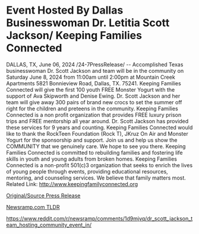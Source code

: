 # Event Hosted By Dallas Businesswoman Dr. Letitia Scott Jackson/ Keeping Families Connected

DALLAS, TX, June 06, 2024 /24-7PressRelease/ -- Accomplished Texas businesswoman Dr. Scott Jackson and team will be in the community on Saturday June 8, 2024 from 11:00am until 2:00pm at Mountain Creek Apartments 5821 Bonnieview Road, Dallas, TX. 75241.   Keeping Families Connected will give the first 100 youth FREE Monster Yogurt with the support of Ava Skipworth and Denise Ewing.   Dr. Scott Jackson and her team will give away 300 pairs of brand new crocs to set the summer off right for the children and preteens in the community.   Keeping Families Connected is a non profit organization that provides FREE luxury prison trips and FREE mentorship all year around.  Dr. Scott Jackson has provided these services for 9 years and counting.   Keeping Families Connected would like to thank the RockTeen Foundation (Rock T), JKruz On Air and Monster Yogurt for the sponsorship and support.   Join us and help us show the COMMUNITY that we genuinely care.   We hope to see you there.  Keeping Families Connected is committed to rebuilding families and fostering life skills in youth and young adults from broken homes.   Keeping Families Connected is a non-profit 501(c)3 organization that seeks to enrich the lives of young people through events, providing educational resources, mentoring, and counseling services. We believe that family matters most.  Related Link: http://www.keepingfamilyconnected.org 

[Original/Source Press Release](https://www.24-7pressrelease.com/press-release/511457/event-hosted-by-dallas-businesswoman-dr-letitia-scott-jackson-keeping-families-connected)
                    

[Newsramp.com TLDR](None) 

https://www.reddit.com/r/newsramp/comments/1d9mjvq/dr_scott_jackson_team_hosting_community_event_in/